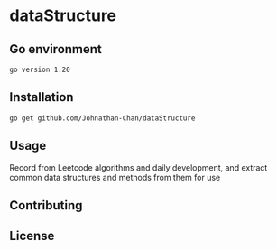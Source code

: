 # dataStructure

## Go environment
```shell
go version 1.20
```

## Installation

```shell
go get github.com/Johnathan-Chan/dataStructure
```

## Usage

Record from Leetcode algorithms and daily development, and extract common data structures and methods from them for use

## Contributing

## License